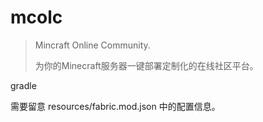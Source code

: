 # mcolc
> Mincraft Online Community.
>
> 为你的Minecraft服务器一键部署定制化的在线社区平台。



gradle

需要留意 resources/fabric.mod.json 中的配置信息。
